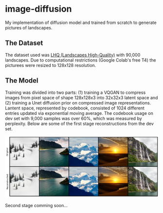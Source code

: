 # image-diffusion
My implementation of diffusion model and trained from scratch to generate pictures of landscapes.

## The Dataset
The dataset used was [LHQ (Landscapes High-Quality)](https://paperswithcode.com/dataset/lhq) with 90,000 landscapes. Due to computational restrictions (Google Colab's free T4) the picturees were resized to 128x128 resolution. 

## The Model
Training was divided into two parts: (1) training a VQGAN to compress images from pixel space of shape 128x128x3 into 32x32x3 latent space and (2) training a Unet diffusion prior on compressed image representations. Lantent space, represented by codebook, consisted of 1024 different entries updated via exponential moving average. The codebook usage on dev set with 9,000 samples was over 60%, which was measured by perplexity. Below are some of the first stage reconstructions from the dev set.

![Reconstructions](figures/stage1.png)


Second stage comming soon...

